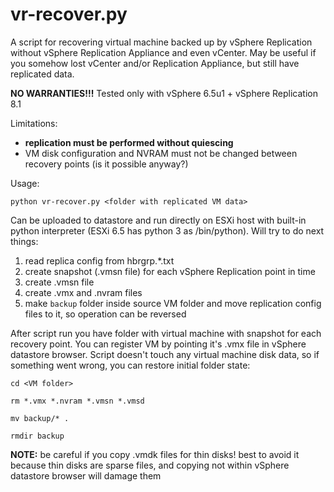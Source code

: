 # vr-recover.py
A script for recovering virtual machine backed up by vSphere Replication 
without vSphere Replication Appliance and even vCenter. May be useful if 
you somehow lost vCenter and/or Replication Appliance, but still have 
replicated data.

**NO WARRANTIES!!!** Tested only with vSphere 6.5u1 + vSphere Replication 8.1
 
Limitations:
* **replication must be performed without quiescing**
* VM disk configuration and NVRAM must not be changed between recovery points
 (is it possible anyway?)
 
Usage:

`python vr-recover.py <folder with replicated VM data>`

Can be uploaded to datastore and run directly on ESXi host with built-in 
python interpreter (ESXi 6.5 has python 3 as /bin/python). Will try to do
next things:
1) read replica config from hbrgrp.*.txt
2) create snapshot (.vmsn file) for each vSphere Replication point in time
3) create .vmsn file
4) create .vmx and .nvram files
5) make `backup` folder inside source VM folder and move replication config
 files to it, so operation can be reversed
 
 After script run you have folder with virtual machine with snapshot for each
 recovery point. You can register VM by pointing it's .vmx file in vSphere 
 datastore browser. Script doesn't touch any virtual machine disk data, so if 
 something went wrong, you can restore initial folder state:
 
 `cd <VM folder>`
 
 `rm *.vmx *.nvram *.vmsn *.vmsd`
 
 `mv backup/* .`
 
 `rmdir backup`
 
**NOTE:** be careful if you copy .vmdk files for thin disks! best to avoid it because 
thin disks are sparse files, and copying not within vSphere datastore browser
will damage them